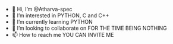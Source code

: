 - 👋 Hi, I’m @Atharva-spec
- 👀 I’m interested in PYTHON, C and C++
- 🌱 I’m currently learning PYTHON
- 💞️ I’m looking to collaborate on FOR THE TIME BEING NOTHING 
- 📫 How to reach me YOU CAN INVITE ME 

<!---
Atharva-spec/Atharva-spec is a ✨ special ✨ repository because its `README.md` (this file) appears on your GitHub profile.
You can click the Preview link to take a look at your changes.
--->
